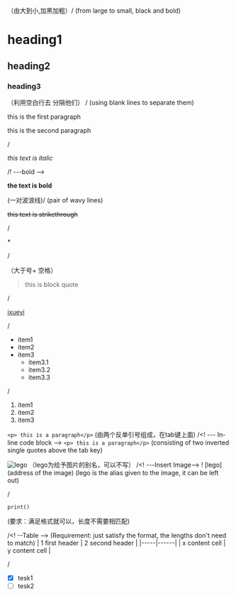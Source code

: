 <!--标题-->（由大到小,加黑加粗）/<! ---Title --> (from large to small, black and bold)
# heading1
## heading2
### heading3


<!--正文-->（利用空白行去 分隔他们） / <! --text --> (using blank lines to separate them)

this is the first paragraph

this is the second paragraph


<!--斜体--> /<! --- Italic -->

*this text is italic*


<!--粗体-->/! ---bold -->

**the text is bold**


<!--删除线-->(一对波浪线)/ <! --deletion line --> (pair of wavy lines)

~~this text is strikethrough~~


<!--转义字符--> /<! -- escape character -->

\*


<!--区块--> /<! --block -->
（大于号+ 空格）
> this is block quote


<!--链接--> /<! --links-->

[ixueyi](http://......)



<!--无序列表--> /<! --unordered list -->

- item1
- item2
- item3
  - item3.1
  - item3.2
  - item3.3


<!--有序列表--> /<! --ordered list -->
1. item1
2. item2
3. item3


<!--行内代码块-->
`<p> this is a paragraph</p>`  (由两个反单引号组成，在tab键上面)
/<! --- In-line code block -->
`<p> this is a paragraph</p>` (consisting of two inverted single quotes above the tab key)


<!--插入图片-->
![lego](图片地址)    （lego为给予图片的别名，可以不写）
/<! ---Insert Image-->
! [lego](address of the image) (lego is the alias given to the image, it can be left out)


<!--代码块--> /<! --code block -->
```
print()

```


<!--表格-->   (要求：满足格式就可以，长度不需要相匹配)
 /<! --Table --> (Requirement: just satisfy the format, the lengths don't need to match)
|    1 first header   |     2 second header   |
|-----|------|
|    x content cell   |     y content cell   |



<!--任务列表--> /<! ---Task List -->
- [x] tesk1
- [ ] tesk2